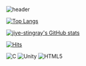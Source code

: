 ![header](https://capsule-render.vercel.app/api?type=wave&color=auto&height=300&section=header&text=jiye%20stingray&fontSize=90&animation=fadeIn&fontAlignY=38)

[![Top Langs](https://github-readme-stats.vercel.app/api/top-langs/?username=jiye-stingray)](https://github.com/jiye-stingray)

<!--
**jiye-stingray/jiye-stingray** is a ✨ _special_ ✨ repository because its `README.md` (this file) appears on your GitHub profile.

Here are some ideas to get you started:
/
- 🔭 I’m currently working on ...
- 🌱 I’m currently learning ...
- 👯 I’m looking to collaborate on ...
- 🤔 I’m looking for help with ...
- 💬 Ask me about ...
- 📫 How to reach me: ...
- 😄 Pronouns: ...
- ⚡ Fun fact: ...

-->
[![jiye-stingray's GitHub stats](https://github-readme-stats.vercel.app/api?username=jiye-stingray&theme=chartreuse-jolly&show_icons=true)](https://github.com/jiye-stingray)

	
[![Hits](https://hits.seeyoufarm.com/api/count/incr/badge.svg?url=https%3A%2F%2Fjiye-stingray2Fgjbae1212%2Fhit-counter&count_bg=%236188F6&title_bg=%23EE85F2&icon=&icon_color=%23E7E7E7&title=welcome&edge_flat=false)](https://hits.seeyoufarm.com)

<img alt="C" src ="https://img.shields.io/badge/C-A8B9CC.svg?&style=flat-square&logo=C&logoColor=white"/>
<img alt="Unity" src ="https://img.shields.io/badge/Unity-000000.svg?&style=flat-square&logo=Unity&logoColor=white"/>
<img alt="HTML5" src ="https://img.shields.io/badge/HTML5-E34F26.svg?&style=flat-square&logo=HTML5&logoColor=white"/>
